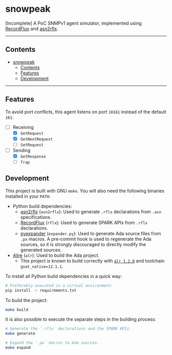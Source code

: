 # snowpeak

[Incomplete] A PoC SNMPv1 agent simulator, implemented using [RecordFlux] and [asn2rflx].

---

## Contents

- [snowpeak](#snowpeak)
  - [Contents](#contents)
  - [Features](#features)
  - [Development](#development)

---

## Features

To avoid port conflicts, this agent listens on port `10161` instead of the default `161`.

- [ ] Receiving
  - [x] `GetRequest`
  - [x] `GetNextRequest`
  - [ ] `SetRequest`
- [ ] Sending
  - [x] `GetResponse`
  - [ ] `Trap`

## Development

This project is built with GNU `make`. You will also need the following binaries installed in your `PATH`:

- Python build dependencies:
  - [asn2rflx] (`asn2rflx`): Used to generate `.rflx` declarations from `.asn` specifications.
  - [RecordFlux] (`rflx`): Used to generate SPARK APIs from `.rflx` declarations.
  - [pyexpander] (`expander.py`): Used to generate Ada source files from `.px` macros. A pre-commit hook is used to regenerate the Ada sources, so it is strongly discouraged to directly modify the generated sources.
- [Alire] (`alr`): Used to build the Ada project.
  - This project is known to build correctly with [`alr 1.2.0`](https://github.com/alire-project/alire/releases/tag/v1.2.0) and toolchain `gnat_native=12.1.1`.

To install all Python build dependencies in a quick way:

```bash
# Preferably executed in a virtual environment:
pip install -r requirements.txt
```

To build the project:

```bash
make build
```

It is also possible to execute the separate steps in the building process:

```bash
# Generate the `.rflx` declarations and the SPARK APIs.
make generate

# Expand the `.px` macros to Ada sources.
make expand
```

[alire]: https://github.com/alire-project/alire
[recordflux]: https://github.com/Componolit/RecordFlux
[asn2rflx]: https://github.com/rami3l/asn2rflx
[pyexpander]: https://pypi.org/project/pyexpander
